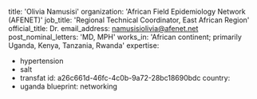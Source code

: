title: 'Olivia Namusisi'
organization: 'African Field Epidemiology Network (AFENET)'
job_title: 'Regional Technical Coordinator, East African Region'
official_title: Dr.
email_address: namusisiolivia@afenet.net
post_nominal_letters: 'MD, MPH'
works_in: 'African continent; primarily Uganda, Kenya, Tanzania, Rwanda'
expertise:
  - hypertension
  - salt
  - transfat
id: a26c661d-46fc-4c0b-9a72-28bc18690bdc
country:
  - uganda
blueprint: networking
